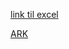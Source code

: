 <!--
<a href=https://github.com/nicolaischmidt/CHRU/blob/c1a3913618083eed1342a050cd3b774647954944/chru_cube_meta.xlsx> LINK <\a>
-->

<!--
<a href="https://github.com/nicolaischmidt/CHRU/blob/c1a3913618083eed1342a050cd3b774647954944/chru_cube_meta.xlsx">Markdown cheatsheet</a>
-->

[link til excel](https://github.com/nicolaischmidt/CHRU/blob/c1a3913618083eed1342a050cd3b774647954944/chru_cube_meta.xlsx)

<a href="{{ 'https://github.com/nicolaischmidt/CHRU/blob/c1a3913618083eed1342a050cd3b774647954944/chru_cube_meta.xlsx'}}" target="_blank">ARK</a></li>

 <!--
<li><a href="{{ 'https://www.markdownguide.org/cheat-sheet/'}}" target="_blank">Markdown cheatsheet</a></li>  
-->
